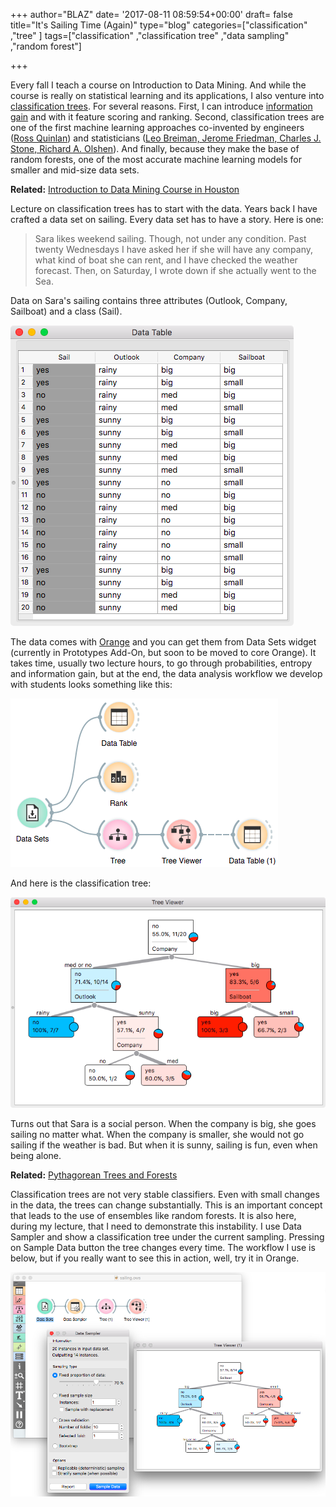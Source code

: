 +++
author="BLAZ"
date= '2017-08-11 08:59:54+00:00'
draft= false
title="It's Sailing Time (Again)"
type="blog"
categories=["classification" ,"tree" ]
tags=["classification" ,"classification tree" ,"data sampling" ,"random forest"]

+++

Every fall I teach a course on Introduction to Data Mining. And while the course is really on statistical learning and its applications, I also venture into [classification trees](https://en.wikipedia.org/wiki/Decision_tree_learning). For several reasons. First, I can introduce [information gain](https://en.wikipedia.org/wiki/Information_gain_ratio) and with it feature scoring and ranking. Second, classification trees are one of the first machine learning approaches co-invented by engineers ([Ross Quinlan](https://en.wikipedia.org/wiki/Ross_Quinlan)) and statisticians ([Leo Breiman, Jerome Friedman, Charles J. Stone, Richard A. Olshen](https://www.amazon.com/Classification-Regression-Wadsworth-Statistics-Probability/dp/0412048418/ref=sr_1_1?ie=UTF8&qid=1501848607&sr=8-1&keywords=classification+and+regression+trees)). And finally, because they make the base of random forests, one of the most accurate machine learning models for smaller and mid-size data sets.


**Related:** [Introduction to Data Mining Course in Houston](/blog/2016-09-15-data-mining-in-houston-2/)


Lecture on classification trees has to start with the data. Years back I have crafted a data set on sailing. Every data set has to have a story. Here is one:


<blockquote>Sara likes weekend sailing. Though, not under any condition. Past
twenty Wednesdays I have asked her if she will have any company, what
kind of boat she can rent, and I have checked the weather
forecast. Then, on Saturday, I wrote down if she actually went to the Sea.</blockquote>


Data on Sara's sailing contains three attributes (Outlook, Company, Sailboat) and a class (Sail).

![](/images/2017/08/sailing-data.png)


The data comes with [Orange](http://orange.biolab.si) and you can get them from Data Sets widget (currently in Prototypes Add-On, but soon to be moved to core Orange). It takes time, usually two lecture hours, to go through probabilities, entropy and information gain, but at the end, the data analysis workflow we develop with students looks something like this:

![](/images/2017/08/sailing-tree-model.png)

And here is the classification tree:

![](/images/2017/08/sailing-classification-tree.png)


Turns out that Sara is a social person. When the company is big, she goes sailing no matter what. When the company is smaller, she would not go sailing if the weather is bad. But when it is sunny, sailing is fun, even when being alone.


**Related:** [Pythagorean Trees and Forests](/blog/2016-07-29-pythagorean-trees-and-forests/)


Classification trees are not very stable classifiers. Even with small changes in the data, the trees can change substantially. This is an important concept that leads to the use of ensembles like random forests. It is also here, during my lecture, that I need to demonstrate this instability. I use Data Sampler and show a classification tree under the current sampling. Pressing on Sample Data button the tree changes every time. The workflow I use is below, but if you really want to see this in action, well, try it in Orange.

![](/images/2017/08/sailing-sampled-trees.png)
